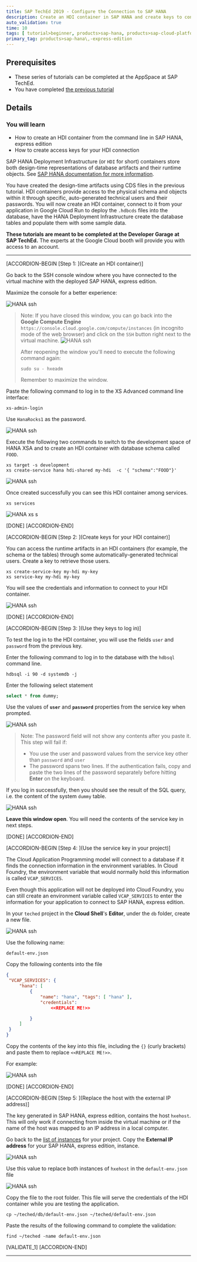 ```yaml
---
title: SAP TechEd 2019 - Configure the Connection to SAP HANA
description: Create an HDI container in SAP HANA and create keys to connect from your application
auto_validation: true
time: 10
tags: [ tutorial>beginner, products>sap-hana, products>sap-cloud-platform]
primary_tag: products>sap-hana\,-express-edition
---
```


## Prerequisites
  - These series of tutorials can be completed at the AppSpace at SAP TechEd.
  - You have completed [the previous tutorial](teched-google-cloud-run-2)

## Details
### You will learn
  - How to create an HDI container from the command line in SAP HANA, express edition
  - How to create access keys for your HDI connection

SAP HANA Deployment Infrastructure (or `HDI` for short) containers store both design-time representations of database artifacts and their runtime objects. See [SAP HANA documentation for more information](https://help.sap.com/viewer/4505d0bdaf4948449b7f7379d24d0f0d/2.0.04/en-US/e28abca91a004683845805efc2bf967c.html).

You have created the design-time artifacts using CDS files in the previous tutorial. HDI containers provide access to the physical schema and objects within it through specific, auto-generated technical users and their passwords.
You will now create an HDI container, connect to it from your application in Google Cloud Run to deploy the `.hdbcds` files into the database, have the HANA Deployment Infrastructure create the database tables and populate them with some sample data.

**These tutorials are meant to be completed at the Developer Garage at SAP TechEd.** The experts at the Google Cloud booth will provide you with access to an account.

---

[ACCORDION-BEGIN [Step 1: ](Create an HDI container)]

Go back to the SSH console window where you have connected to the virtual machine with the deployed SAP HANA, express edition.

Maximize the console for a better experience:

![HANA ssh](max_with_arrow.png)

> Note: If you have closed this window, you can go back into the **Google Compute Engine** `https://console.cloud.google.com/compute/instances` (in incognito mode of the web browser) and click on the `SSH` button right next to the virtual machine.
>  ![HANA ssh](ssh.png)
>
> After reopening the window you'll need to execute the following command again:
> ```SSH
> sudo su - hxeadm
> ```
> Remember to maximize the window.

Paste the following command to log in to the XS Advanced command line interface:

```SSH
xs-admin-login
```

Use `HanaRocks1` as the password.

![HANA ssh](2.png)

Execute the following two commands to switch to the development space of HANA XSA and to create an HDI container with database schema called `FOOD`.

```SSH
xs target -s development
xs create-service hana hdi-shared my-hdi  -c '{ "schema":"FOOD"}'
```

![HANA ssh](3.png)

Once created successfully you can see this HDI container among services.

```SSH
xs services
```

![HANA xs s](3a.jpg)

[DONE]
[ACCORDION-END]

[ACCORDION-BEGIN [Step 2: ](Create keys for your HDI container)]

You can access the runtime artifacts in an HDI containers (for example, the schema or the tables) through some automatically-generated technical users. Create a key to retrieve those users.

```SSH
xs create-service-key my-hdi my-key
xs service-key my-hdi my-key
```

You will see the credentials and information to connect to your HDI container.

![HANA ssh](4.png)

[DONE]
[ACCORDION-END]


[ACCORDION-BEGIN [Step 3: ](Use they keys to log in)]

To test the log in to the HDI container, you will use the fields `user` and `password` from the previous key.

Enter the following command to log in to the database with the `hdbsql` command line.

```SSH
hdbsql -i 90 -d systemdb -j
```

Enter the following select statement

```sql
select * from dummy;
```
Use the values of **`user`** and **`password`** properties from the service key when prompted.

![HANA ssh](5.png)

> Note: The password field will not show any contents after you paste it.
>  This step will fail if:
>
> - You use the user and password values from the service key other than `password` and `user`
> - The password spans two lines.  If the authentication fails, copy and paste the two lines of the password separately before hitting **Enter** on the keyboard.

If you log in successfully, then you should see the result of the SQL query, i.e. the content of the system `dummy` table.

![HANA ssh](6b.png)

**Leave this window open**. You will need the contents of the service key in next steps.

[DONE]
[ACCORDION-END]

[ACCORDION-BEGIN [Step 4: ](Use the service key in your project)]

The Cloud Application Programming model will connect to a database if it finds the connection information in the environment variables. In Cloud Foundry, the environment variable that would normally hold this information is called `VCAP_SERVICES`.

Even though this application will not be deployed into Cloud Foundry, you can still create an environment variable called  `VCAP_SERVICES` to enter the information for your application to connect to SAP HANA, express edition.

In your `teched` project in the **Cloud Shell**'s **Editor**, under the `db` folder, create a new file.

![HANA ssh](8x.png)

Use the following name:

```file
default-env.json
```

Copy the following contents into the file

```json
{
 "VCAP_SERVICES": {
     "hana": [
         {
             "name": "hana", "tags": [ "hana" ],
             "credentials":
                 <<REPLACE ME!>>

         }
     ]
 }
}
```

Copy the contents of the key into this file, including the `{}` (curly brackets) and paste them to replace `<<REPLACE ME!>>`.

For example:

![HANA ssh](11.png)

[DONE]
[ACCORDION-END]

[ACCORDION-BEGIN [Step 5: ](Replace the host with the external IP address)]

The key generated in SAP HANA, express edition, contains the host `hxehost`. This will only work if connecting from inside the virtual machine or if the name of the host was mapped to an IP address in a local computer.

Go back to the [list of instances](https://console.cloud.google.com/compute/instances) for your project. Copy the **External IP address** for your SAP HANA, express edition, instance.

![HANA ssh](12.png)

Use this value to replace both instances of `hxehost` in the `default-env.json` file

![HANA ssh](13.png)

Copy the file to the root folder. This file will serve the credentials of the HDI container while you are testing the application.

```shell
cp ~/teched/db/default-env.json ~/teched/default-env.json
```

Paste the results of the following command to complete the validation:

```shell
find ~/teched -name default-env.json
```

[VALIDATE_1]
[ACCORDION-END]

---
